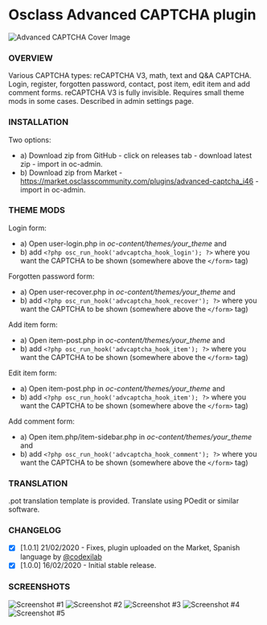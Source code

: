 # Osclass Advanced CAPTCHA plugin

![Advanced CAPTCHA Cover Image](https://raw.githubusercontent.com/webmods-croatia/oscplugin-advcaptcha/master/assets/screenshots/cover.jpg)

### OVERVIEW
Various CAPTCHA types: reCAPTCHA V3, math, text and Q&A CAPTCHA.
Login, register, forgotten password, contact, post item, edit item and add comment forms.
reCAPTCHA V3 is fully invisible.
Requires small theme mods in some cases. Described in admin settings page.

### INSTALLATION
Two options:
- a) Download zip from GitHub - click on releases tab - download latest zip - import in oc-admin.
- b) Download zip from Market - https://market.osclasscommunity.com/plugins/advanced-captcha_i46 - import in oc-admin.

### THEME MODS
Login form:
- a) Open user-login.php in _oc-content/themes/your_theme_ and
- b) add `<?php osc_run_hook('advcaptcha_hook_login'); ?>` where you want the CAPTCHA to be shown (somewhere above the `</form>` tag)

Forgotten password form:
- a) Open user-recover.php in _oc-content/themes/your_theme_ and
- b) add `<?php osc_run_hook('advcaptcha_hook_recover'); ?>` where you want the CAPTCHA to be shown (somewhere above the `</form>` tag)

Add item form:
- a) Open item-post.php in _oc-content/themes/your_theme_ and
- b) add `<?php osc_run_hook('advcaptcha_hook_item'); ?>` where you want the CAPTCHA to be shown (somewhere above the `</form>` tag)

Edit item form:
- a) Open item-post.php in _oc-content/themes/your_theme_ and
- b) add `<?php osc_run_hook('advcaptcha_hook_item'); ?>` where you want the CAPTCHA to be shown (somewhere above the `</form>` tag)

Add comment form:
- a) Open item.php/item-sidebar.php in _oc-content/themes/your_theme_ and
- b) add `<?php osc_run_hook('advcaptcha_hook_comment'); ?>` where you want the CAPTCHA to be shown (somewhere above the `</form>` tag)

### TRANSLATION
.pot translation template is provided. Translate using POedit or similar software.

### CHANGELOG
- [x] [1.0.1] 21/02/2020 - Fixes, plugin uploaded on the Market, Spanish language by [@codexilab](https://github.com/codexilab)
- [x] [1.0.0] 16/02/2020 - Initial stable release.

### SCREENSHOTS
![Screenshot #1](https://raw.githubusercontent.com/webmods-croatia/oscplugin-advcaptcha/master/assets/screenshots/1.jpg)
![Screenshot #2](https://raw.githubusercontent.com/webmods-croatia/oscplugin-advcaptcha/master/assets/screenshots/2.jpg)
![Screenshot #3](https://raw.githubusercontent.com/webmods-croatia/oscplugin-advcaptcha/master/assets/screenshots/3.jpg)
![Screenshot #4](https://raw.githubusercontent.com/webmods-croatia/oscplugin-advcaptcha/master/assets/screenshots/4.jpg)
![Screenshot #5](https://raw.githubusercontent.com/webmods-croatia/oscplugin-advcaptcha/master/assets/screenshots/5.jpg)

